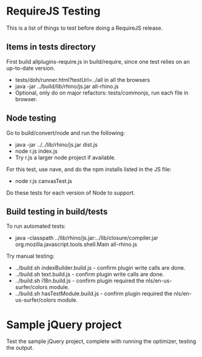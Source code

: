 # RequireJS Testing

This is a list of things to test before doing a RequireJS release.

## Items in tests directory

First build allplugins-require.js in build/require, since one test relies on an up-to-date version.

* tests/doh/runner.html?testUrl=../all in all the browsers
* java -jar ../build/lib/rhino/js.jar all-rhino.js
* Optional, only do on major refactors: tests/commonjs, run each file in browser.

## Node testing

Go to build/convert/node and run the following:

* java -jar ../../lib/rhino/js.jar dist.js
* node r.js index.js
* Try r.js a larger node project if available.

For this test, use nave, and do the npm installs listed in the JS file:

* node r.js canvasTest.js

Do these tests for each version of Node to support.

## Build testing in build/tests

To run automated tests:

* java -classpath ../lib/rhino/js.jar:../lib/closure/compiler.jar org.mozilla.javascript.tools.shell.Main all-rhino.js

Try manual testing:

* ../build.sh indexBuilder.build.js - confirm plugin write calls are done.
* ../build.sh text.build.js - confirm plugin write calls are done.
* ../build.sh i18n.build.js - confirm plugin required the nls/en-us-surfer/colors module.
* ../build.sh hasTestModule.build.js - confirm plugin required the nls/en-us-surfer/colors module.

# Sample jQuery project

Test the sample jQuery project, complete with running the optimizer, testing the output.
